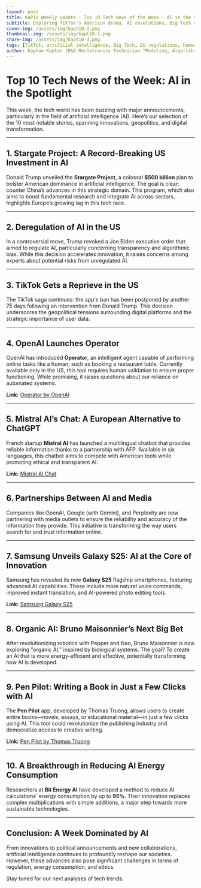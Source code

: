 ```yaml
---
layout: post
title: KAP10 Weekly Update - Top 10 Tech News of the Week - AI in the Spotlight
subtitle: Exploring TikTok's American drama, AI revolutions, Big Tech vs. EU regulations, and humanoid robotics
cover-img: /assets/img/kapt10-2.png
thumbnail-img: /assets/img/kapt10-1.png
share-img: /assets/img/kapt10-3.png
tags: [TikTok, artificial intelligence, Big Tech, EU regulations, humanoid robotics, OpenAI, digital geopolitics]
author: Kayhan Kaptan (R&D Mechatronics Technician "Modeling, Algorithms, Validation" TEAM - Expert in Medical Physics Quality Control)
---
```


# Top 10 Tech News of the Week: AI in the Spotlight

This week, the tech world has been buzzing with major announcements, particularly in the field of artificial intelligence (AI). Here’s our selection of the 10 most notable stories, spanning innovations, geopolitics, and digital transformation.

---

## 1. Stargate Project: A Record-Breaking US Investment in AI

Donald Trump unveiled the **Stargate Project**, a colossal **$500 billion** plan to bolster American dominance in artificial intelligence. The goal is clear: counter China’s advances in this strategic domain. This program, which also aims to boost fundamental research and integrate AI across sectors, highlights Europe’s growing lag in this tech race.

---

## 2. Deregulation of AI in the US

In a controversial move, Trump revoked a Joe Biden executive order that aimed to regulate AI, particularly concerning transparency and algorithmic bias. While this decision accelerates innovation, it raises concerns among experts about potential risks from unregulated AI.

---

## 3. TikTok Gets a Reprieve in the US

The TikTok saga continues: the app's ban has been postponed by another 75 days following an intervention from Donald Trump. This decision underscores the geopolitical tensions surrounding digital platforms and the strategic importance of user data.

---

## 4. OpenAI Launches Operator

OpenAI has introduced **Operator**, an intelligent agent capable of performing online tasks like a human, such as booking a restaurant table. Currently available only in the US, this tool requires human validation to ensure proper functioning. While promising, it raises questions about our reliance on automated systems.

**Link:** [Operator by OpenAI](https://openai.com/index/introducing-operator/)

---

## 5. Mistral AI’s Chat: A European Alternative to ChatGPT

French startup **Mistral AI** has launched a multilingual chatbot that provides reliable information thanks to a partnership with AFP. Available in six languages, this chatbot aims to compete with American tools while promoting ethical and transparent AI.

**Link:** [Mistral AI Chat](https://mistral.ai/news/le-chat-mistral/)

---

## 6. Partnerships Between AI and Media

Companies like OpenAI, Google (with Gemini), and Perplexity are now partnering with media outlets to ensure the reliability and accuracy of the information they provide. This initiative is transforming the way users search for and trust information online.

---

## 7. Samsung Unveils Galaxy S25: AI at the Core of Innovation

Samsung has revealed its new **Galaxy S25** flagship smartphones, featuring advanced AI capabilities. These include more natural voice commands, improved instant translation, and AI-powered photo editing tools.

**Link:** [Samsung Galaxy S25](https://www.samsung.com/galaxy-s25)

---

## 8. Organic AI: Bruno Maisonnier’s Next Big Bet

After revolutionizing robotics with Pepper and Nao, Bruno Maisonnier is now exploring "organic AI," inspired by biological systems. The goal? To create an AI that is more energy-efficient and effective, potentially transforming how AI is developed.

---

## 9. Pen Pilot: Writing a Book in Just a Few Clicks with AI

The **Pen Pilot** app, developed by Thomas Truong, allows users to create entire books—novels, essays, or educational material—in just a few clicks using AI. This tool could revolutionize the publishing industry and democratize access to creative writing.

**Link:** [Pen Pilot by Thomas Truong](https://penpilot.com)

---

## 10. A Breakthrough in Reducing AI Energy Consumption

Researchers at **Bit Energy AI** have developed a method to reduce AI calculations' energy consumption by up to **95%**. Their innovation replaces complex multiplications with simple additions, a major step towards more sustainable technologies.

---

## Conclusion: A Week Dominated by AI

From innovations to political announcements and new collaborations, artificial intelligence continues to profoundly reshape our societies. However, these advances also pose significant challenges in terms of regulation, energy consumption, and ethics.

Stay tuned for our next analyses of tech trends.
